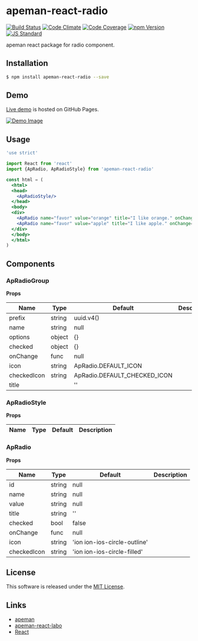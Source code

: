 apeman-react-radio
==========

<!---
This file is generated by ape-tmpl. Do not update manually.
--->

<!-- Badge Start -->
<a name="badges"></a>

[![Build Status][bd_travis_shield_url]][bd_travis_url]
[![Code Climate][bd_codeclimate_shield_url]][bd_codeclimate_url]
[![Code Coverage][bd_codeclimate_coverage_shield_url]][bd_codeclimate_url]
[![npm Version][bd_npm_shield_url]][bd_npm_url]
[![JS Standard][bd_standard_shield_url]][bd_standard_url]

[bd_repo_url]: https://github.com/apeman-react-labo/apeman-react-radio
[bd_travis_url]: http://travis-ci.org/apeman-react-labo/apeman-react-radio
[bd_travis_shield_url]: http://img.shields.io/travis/apeman-react-labo/apeman-react-radio.svg?style=flat
[bd_travis_com_url]: http://travis-ci.com/apeman-react-labo/apeman-react-radio
[bd_travis_com_shield_url]: https://api.travis-ci.com/apeman-react-labo/apeman-react-radio.svg?token=
[bd_license_url]: https://github.com/apeman-react-labo/apeman-react-radio/blob/master/LICENSE
[bd_codeclimate_url]: http://codeclimate.com/github/apeman-react-labo/apeman-react-radio
[bd_codeclimate_shield_url]: http://img.shields.io/codeclimate/github/apeman-react-labo/apeman-react-radio.svg?style=flat
[bd_codeclimate_coverage_shield_url]: http://img.shields.io/codeclimate/coverage/github/apeman-react-labo/apeman-react-radio.svg?style=flat
[bd_gemnasium_url]: https://gemnasium.com/apeman-react-labo/apeman-react-radio
[bd_gemnasium_shield_url]: https://gemnasium.com/apeman-react-labo/apeman-react-radio.svg
[bd_npm_url]: http://www.npmjs.org/package/apeman-react-radio
[bd_npm_shield_url]: http://img.shields.io/npm/v/apeman-react-radio.svg?style=flat
[bd_standard_url]: http://standardjs.com/
[bd_standard_shield_url]: https://img.shields.io/badge/code%20style-standard-brightgreen.svg

<!-- Badge End -->


<!-- Description Start -->
<a name="description"></a>

apeman react package for radio component.

<!-- Description End -->


<!-- Overview Start -->
<a name="overview"></a>



<!-- Overview End -->


<!-- Sections Start -->
<a name="sections"></a>

<!-- Section from "doc/guides/01.Installation.md.hbs" Start -->

<a name="section-doc-guides-01-installation-md"></a>

Installation
-----

```bash
$ npm install apeman-react-radio --save
```


<!-- Section from "doc/guides/01.Installation.md.hbs" End -->

<!-- Section from "doc/guides/02.Demo.md.hbs" Start -->

<a name="section-doc-guides-02-demo-md"></a>

Demo
-----

[Live demo][demo_url] is hosted on GitHub Pages.

[![Demo Image](./doc/images/screenshot.png)][demo_url]

[demo_url]: http://apeman-react-labo.github.io/apeman-react-radio/demo/demo.html


<!-- Section from "doc/guides/02.Demo.md.hbs" End -->

<!-- Section from "doc/guides/03.Usage.md.hbs" Start -->

<a name="section-doc-guides-03-usage-md"></a>

Usage
---------

```jsx
'use strict'

import React from 'react'
import {ApRadio, ApRadioStyle} from 'apeman-react-radio'

const html = (
  <html>
  <head>
    <ApRadioStyle/>
  </head>
  <body>
  <div>
    <ApRadio name="favor" value="orange" title="I like orange." onChange={handleChange}/>,
    <ApRadio name="favor" value="apple" title="I like apple." onChange={handleChange}/>
  </div>
  </body>
  </html>
)

```



<!-- Section from "doc/guides/03.Usage.md.hbs" End -->

<!-- Section from "doc/guides/04.Components.md.hbs" Start -->

<a name="section-doc-guides-04-components-md"></a>

Components
-----


### ApRadioGroup

**Props**

| Name | Type | Default | Description |
| ---- | ---- | ------- | ----------- |
| prefix | string | uuid.v4() | | Document id prefix |
| name | string | null | | Name of Radio input |
| options | object | {} | | Value and label titles |
| checked | object | {} | | Checked state for each values |
| onChange | func | null | | Handle for change event |
| icon | string | ApRadio.DEFAULT_ICON | | Icon class name for normal state |
| checkedIcon | string | ApRadio.DEFAULT_CHECKED_ICON | | Icon class name for checked state |
| title |  | &#x27;&#x27; | |  |

### ApRadioStyle

**Props**

| Name | Type | Default | Description |
| ---- | ---- | ------- | ----------- |

### ApRadio

**Props**

| Name | Type | Default | Description |
| ---- | ---- | ------- | ----------- |
| id | string | null | | Element id of the radio box |
| name | string | null | | Name of the radio box |
| value | string | null | | value of the radio box |
| title | string | &#x27;&#x27; | | Title text |
| checked | bool | false | | Checked or not |
| onChange | func | null | | Handler for change event |
| icon | string | &#x27;ion ion-ios-circle-outline&#x27; | | Class name for icon |
| checkedIcon | string | &#x27;ion ion-ios-circle-filled&#x27; | | Class name for checked icon |


<!-- Section from "doc/guides/04.Components.md.hbs" End -->


<!-- Sections Start -->


<!-- LICENSE Start -->
<a name="license"></a>

License
-------
This software is released under the [MIT License](https://github.com/apeman-react-labo/apeman-react-radio/blob/master/LICENSE).

<!-- LICENSE End -->


<!-- Links Start -->
<a name="links"></a>

Links
------

+ [apeman][apeman_url]
+ [apeman-react-labo][apeman_react_labo_url]
+ [React][react_url]

[apeman_url]: https://github.com/apeman-labo/apeman
[apeman_react_labo_url]: https://github.com/apeman-react-labo
[react_url]: https://facebook.github.io/react/

<!-- Links End -->
